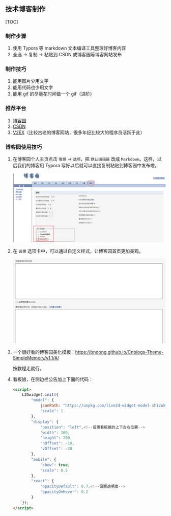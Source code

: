 ## 技术博客制作

[TOC]

### 制作步骤

1. 使用 Typora 等 markdown 文本编译工具整理好博客内容
2. 全选 -> 复制 -> 粘贴到 CSDN 或博客园等博客网站发布

### 制作技巧

1. 能用图片少用文字
2. 能用代码也少用文字
3. 能用 gif 的尽量花时间做一个 gif（进阶）

### 推荐平台

1. [博客园](https://www.cnblogs.com)
2. [CSDN](https://www.csdn.net/)
3. [V2EX](https://www.v2ex.com/)（比较古老的博客网站，很多年纪比较大的程序员活跃于此）

### 博客园使用技巧

1. 在博客园个人主页点击 `管理` -> `选项`，把 `默认编辑器` 改成 `Markdown`。这样，以后我们的博客用 Typora 写好以后就可以直接复制粘贴到博客园中发布啦。

   ![1567590903645](blog-writing.assets/1567590903645.png)

2. 在 `设置` 选项卡中，可以通过自定义样式，让博客园首页更加美观。

   ![1567591009996](blog-writing.assets/1567591009996.png)

3. 一个很好看的博客园美化模板：https://bndong.github.io/Cnblogs-Theme-SimpleMemory/v1.1/#/

   按教程走就行。
   
4. 看板娘，在侧边栏公告加上下面的代码：

   ```html
   <script>
       L2Dwidget.init({
           "model": {
               jsonPath: "https://unpkg.com/live2d-widget-model-shizuku/assets/shizuku.model.json",<!--这里改模型，前面后面都要改-->
               "scale": 1
           },
           "display": {
               "position": "left",<!--设置看板娘的上下左右位置-->
               "width": 100,
               "height": 200,
               "hOffset": -10,
               "vOffset": -20
           },
           "mobile": {
               "show": true,
               "scale": 0.5
           },
           "react": {
               "opacityDefault": 0.7,<!--设置透明度-->
               "opacityOnHover": 0.2
           }
       });
   </script>
   ```

   